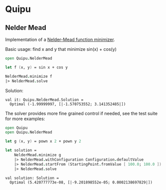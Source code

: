 # Quipu

## Nelder Mead

Implementation of a [Nelder-Mead function minimizer](https://en.wikipedia.org/wiki/Nelder%E2%80%93Mead_method).

Basic usage: find x and y that minimize sin(x) + cos(y)

``` fsharp
open Quipu.NelderMead

let f (x, y) = sin x + cos y

NelderMead.minimize f
|> NelderMead.solve
```

Solution:

```
val it: Quipu.NelderMead.Solution =
  Optimal (-1.99999997, [|-1.570753552; 3.141352485|])
```

The solver provides more fine grained control if needed, see the test suite 
for more examples:

``` fsharp
open Quipu
open Quipu.NelderMead

let g (x, y) = pown x 2 + pown y 2

let solution =
    NelderMead.minimize g
    |> NelderMead.withConfiguration Configuration.defaultValue
    |> NelderMead.startFrom (StartingPoint.fromValue [ 100.0; 100.0 ])
    |> NelderMead.solve
```

```
val solution: Solution =
  Optimal (5.420777773e-08, [|-9.201898552e-05; 0.0002138697829|])
```